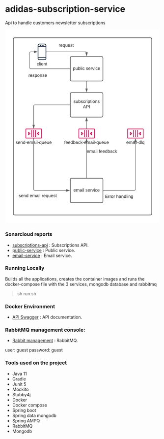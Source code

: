# adidas-subscription-service

Api to handle customers newsletter subscriptions

![Subscriptions API Diagram](subscriptions-api-diagram.png)

### Sonarcloud reports

* [subscriptions-api](https://sonarcloud.io/project/overview?id=lcssimonini_subscription-api) : Subscriptions API.
* [public-service](https://sonarcloud.io/project/overview?id=lcssimonini_public-service) : Public service.
* [email-service](https://sonarcloud.io/project/overview?id=lcssimonini_email-service) : Email service.

### Running Locally

Builds all the applications, creates the container images and runs the docker-compose file with the 3 services, mongodb database and rabbitmq

> sh run.sh

### Docker Environment

* [API Swagger](http://localhost:8080/swagger-ui.html) : API documentation.

### RabbitMQ management console:

* [Rabbit management](http://localhost:15672/) : RabbitMQ.

user: guest
password: guest

### Tools used on the project

- Java 11
- Gradle
- Junit 5
- Mockito
- Stubby4j
- Docker
- Docker compose
- Spring boot
- Spring data mongodb
- Spring AMPQ
- RabbitMQ
- Mongodb


